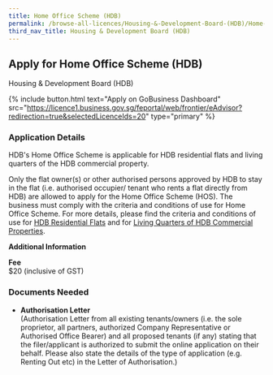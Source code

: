 ```yaml
---
title: Home Office Scheme (HDB)
permalink: /browse-all-licences/Housing-&-Development-Board-(HDB)/Home-Office-Scheme-(HDB)
third_nav_title: Housing & Development Board (HDB)
---
```


## Apply for Home Office Scheme (HDB)

Housing & Development Board (HDB)

{% include button.html text="Apply on GoBusiness Dashboard" src="https://licence1.business.gov.sg/feportal/web/frontier/eAdvisor?redirection=true&selectedLicenceIds=20" type="primary" %}

<H3>Application Details</H3>

<p>HDB's Home Office Scheme is applicable for HDB residential flats and living quarters of the HDB commercial property.</p>
 <p>Only the flat owner(s) or other authorised persons approved by HDB to stay in the flat (i.e. authorised occupier/ tenant who rents a flat directly from HDB) are allowed to apply for the Home Office Scheme (HOS). The business must comply with the criteria and conditions of use for Home Office Scheme. For more details, please find the criteria and conditions of use for <a href="https://www.hdb.gov.sg/cs/infoweb/residential/living-in-an-hdb-flat/home-business/home-office-scheme/" target="_blank" rel="noopener">HDB Residential Flats</a> and for <a href="https://www.hdb.gov.sg/cs/infoweb/business/commercial/managing-your-unit/change-of-use/use-of-shop-living-quarters" target="_blank" rel="noopener">Living Quarters of HDB Commercial Properties</a>.</p>

<strong>Additional Information</strong>

<p><strong>Fee</strong><br />$20 (inclusive of GST)</p>

<H3>Documents Needed</H3>

<ul>
 <li><strong>Authorisation Letter<br /></strong>(Authorisation Letter from all existing tenants/owners (i.e. the sole proprietor, all partners, authorized Company Representative or Authorised Office Bearer) and all proposed tenants (if any) stating that the filer/applicant is authorized to submit the online application on their behalf. Please also state the details of the type of application (e.g. Renting Out etc) in the Letter of Authorisation.)</li>
 </ul>


